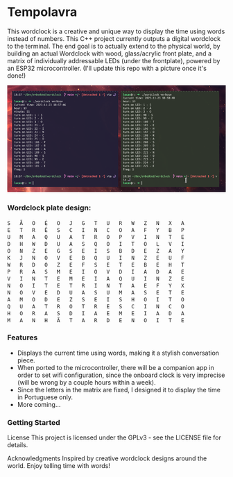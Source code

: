 # Tempolavra

This wordclock is a creative and unique way to display the time using words instead of numbers. This C++ project currently outputs a digital wordclock to the terminal. The end goal is to actually extend to the physical world, by building an actual Wordclock with wood, glass/acrylic front plate, and a matrix of individually addressable LEDs (under the frontplate), powered by an ESP32 microcontroller. (I'll update this repo with a picture once it's done!)

![Wordclock Preview](wordclock_preview.png)

### Wordclock plate design:
```
S   Ã   O   É   O   J   G   T   U   R   W   Z   N   X   A
E   T   R   Ê   S   C   I   N   C   O   A   F   Y   B   P
U   M   A   Q   U   A   T   R   O   P   V   I   N   T   E
D   H   W   D   U   A   S   Q   O   I   T   O   L   V   I
O   N   Z   E   G   S   E   I   S   B   D   E   Z   A   Y
K   J   N   O   V   E   B   Q   U   I   N   Z   E   U   F
W   R   D   O   Z   E   F   S   E   T   E   B   E   H   T
P   R   A   S   M   E   I   O   V   D   I   A   D   A   E
V   I   N   T   E   M   E   I   A   Q   U   I   N   Z   E
N   O   I   T   E   T   R   I   N   T   A   E   F   Y   X
N   O   V   E   D   U   A   S   U   M   A   S   E   T   E
A   M   O   D   E   Z   S   E   I   S   H   O   I   T   O
Q   U   A   T   R   O   T   R   E   S   C   I   N   C   O
H   O   R   A   S   D   I   A   E   M   E   I   A   D   A
M   A   N   H   Ã   T   A   R   D   E   N   O   I   T   E
```

### Features
- Displays the current time using words, making it a stylish conversation piece.
- When ported to the microcontroller, there will be a companion app in order to set wifi configuration, since the onboard clock is very imprecise (will be wrong by a couple hours within a week).
- Since the letters in the matrix are fixed, I designed it to display the time in Portuguese only.
- More coming...

### Getting Started
License
This project is licensed under the GPLv3 - see the LICENSE file for details.

Acknowledgments
Inspired by creative wordclock designs around the world.
Enjoy telling time with words!
